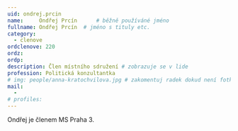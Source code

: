 ```yaml
---
uid: ondrej.prcin
name:     Ondřej Prcín  	# běžně používáné jméno
fullname: Ondřej Prcín 	# jméno s tituly etc.
category:
  - clenove
ordclenove: 220
ordz: 
ordp:
description: Člen místního sdružení # zobrazuje se v lide
profession: Politická konzultantka
# img: people/anna-kratochvilova.jpg # zakomentuj radek dokud není fotka
mail:
  - 
# profiles:
---
```


Ondřej je členem MS Praha 3.
